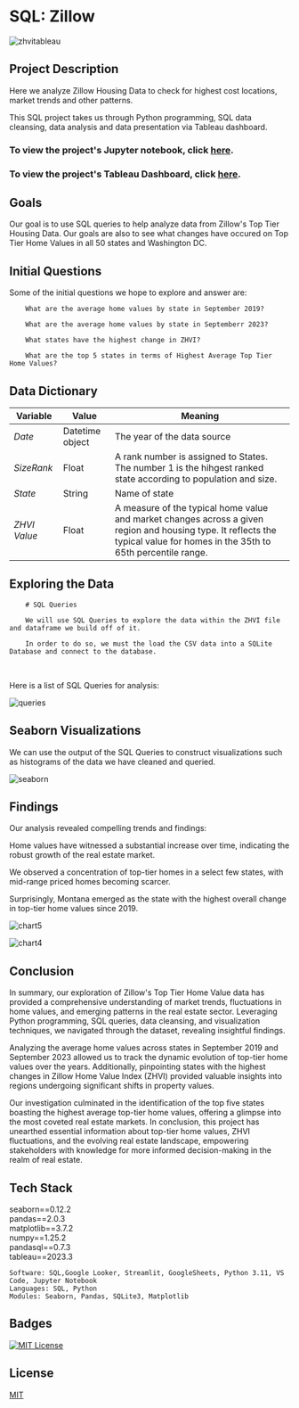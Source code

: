 # SQL: Zillow 


![zhvitableau](https://github.com/guzmanwolfrank/Data-SQL/assets/29739578/91066727-3cc3-4e1f-afa4-3455ff2cb8f5)


## Project Description

Here we analyze Zillow Housing Data to check for highest cost locations, market trends and other patterns. 

This SQL project takes us through Python programming, SQL data cleansing, data analysis and data presentation via Tableau dashboard.  

### To view the project's Jupyter notebook, click [here](https://github.com/guzmanwolfrank/SQL/blob/main/SQL%20Zillow/ZillowProject.ipynb).

### To view the project's Tableau Dashboard, click [here](https://public.tableau.com/app/profile/wolfrank.guzman/viz/Zillow_17058726514280/Dashboard2?publish=yes).


## Goals 

Our goal is to use SQL queries to help analyze data from Zillow's Top Tier Housing Data. Our goals are also to see what changes have occured on Top Tier Home Values in all 50 states and Washington DC.


## Initial Questions 

Some of the  initial questions we hope to explore and answer are:

        What are the average home values by state in September 2019?  

        What are the average home values by state in Septemberr 2023? 

        What states have the highest change in ZHVI? 

        What are the top 5 states in terms of Highest Average Top Tier Home Values? 

      




## Data Dictionary
**Variable** |    **Value**    | **Meaning**
---|---|---
*Date* | Datetime object | The year of the data source
*SizeRank* | Float | A rank number is assigned to States.  The number 1 is the hihgest ranked state according to population and size. 
*State* | String | Name of state 
*ZHVI Value* | Float | A measure of the typical home value and market changes across a given region and housing type. It reflects the typical value for homes in the 35th to 65th percentile range. 


## Exploring the Data 

        # SQL Queries 

        We will use SQL Queries to explore the data within the ZHVI file and dataframe we build off of it. 

        In order to do so, we must the load the CSV data into a SQLite Database and connect to the database.  

<br/>

Here is a list of SQL Queries for analysis:

![queries](https://github.com/guzmanwolfrank/Data-SQL/assets/29739578/4557ae9a-5547-4727-945d-18aa375493c0)

## Seaborn Visualizations 

We can use the output of the SQL Queries to construct visualizations such as histograms of the data we have cleaned and queried.

![seaborn](https://github.com/guzmanwolfrank/Data-SQL/assets/29739578/04159439-afd7-41a2-9283-4356771bc8ed)


## Findings 
Our analysis revealed compelling trends and findings: <br/>

Home values have witnessed a substantial increase over time, indicating the robust growth of the real estate market.<br/>

We observed a concentration of top-tier homes in a select few states, with mid-range priced homes becoming scarcer.<br/>

Surprisingly, Montana emerged as the state with the highest overall change in top-tier home values since 2019.<br/>

![chart5](https://github.com/guzmanwolfrank/Data-SQL/assets/29739578/36d6666c-ba4f-4c10-ac51-c548a6b55afe)

![chart4](https://github.com/guzmanwolfrank/Data-SQL/assets/29739578/9e04d0cd-f8c4-497e-9db0-ba36117672e5)



## Conclusion 
In summary, our exploration of Zillow's Top Tier Home Value data has provided a comprehensive understanding of market trends, fluctuations in home values, and emerging patterns in the real estate sector. Leveraging Python programming, SQL queries, data cleansing, and visualization techniques, we navigated through the dataset, revealing insightful findings.

Analyzing the average home values across states in September 2019 and September 2023 allowed us to track the dynamic evolution of top-tier home values over the years. Additionally, pinpointing states with the highest changes in Zillow Home Value Index (ZHVI) provided valuable insights into regions undergoing significant shifts in property values.

Our investigation culminated in the identification of the top five states boasting the highest average top-tier home values, offering a glimpse into the most coveted real estate markets. In conclusion, this project has unearthed essential information about top-tier home values, ZHVI fluctuations, and the evolving real estate landscape, empowering stakeholders with knowledge for more informed decision-making in the realm of real estate.

## Tech Stack 
seaborn==0.12.2 <br/>
pandas==2.0.3 <br/>
matplotlib==3.7.2 <br/>
numpy==1.25.2  <br/>
pandasql==0.7.3  <br/>
tableau==2023.3  <br/>

    Software: SQL,Google Looker, Streamlit, GoogleSheets, Python 3.11, VS Code, Jupyter Notebook
    Languages: SQL, Python
    Modules: Seaborn, Pandas, SQLite3, Matplotlib


## Badges 

[![MIT License](https://img.shields.io/badge/License-MIT-green.svg)](https://choosealicense.com/licenses/mit/)


## License 
[MIT](https://choosealicense.com/licenses/mit/)
